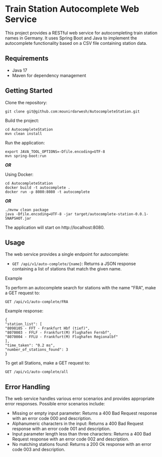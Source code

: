 # Train Station Autocomplete Web Service

This project provides a RESTful web service for autocompleting train station names in Germany. It uses Spring Boot and Java to implement the autocomplete functionality based on a CSV file containing station data.

## Requirements

- Java 17 
- Maven for dependency management

## Getting Started

Clone the repository:

    git clone git@github.com:mounirdarwesh/AutocompleteStation.git

Build the project:

    cd AutocompleteStation
    mvn clean install

Run the application:

    export JAVA_TOOL_OPTIONS=-Dfile.encoding=UTF-8
    mvn spring-boot:run

**_OR_** 

Using Docker:

    cd AutocompleteStation
    docker build -t autocomplete .
    docker run -p 8080:8080 -t autocomplete

**_OR_**

    ./mvnw clean package
    java -Dfile.encoding=UTF-8 -jar target/autocomplete-station-0.0.1-SNAPSHOT.jar 

The application will start on http://localhost:8080.

## Usage

The web service provides a single endpoint for autocomplete:

* `GET /api/v1/auto-complete/{name}`: Returns a JSON response containing a list of stations that match the given name.

Example

To perform an autocomplete search for stations with the name "FRA", make a GET request to:

    GET /api/v1/auto-complete/FRA

Example response:

    {
    "station_list": [
    "8098105 - FFT - Frankfurt Hbf (tief)",
    "8070003 - FFLF - Frankfurt(M) Flughafen Fernbf",
    "8070004 - FFLU - Frankfurt(M) Flughafen Regionalbf"
    ],
    "time_taken": "0.2 ms",
    "number_of_stations_found": 3
    }

To get all Stations, make a GET request to:

    GET /api/v1/auto-complete/all

## Error Handling

The web service handles various error scenarios and provides appropriate error responses. Possible error scenarios include:

* Missing or empty input parameter: Returns a 400 Bad Request response with an error code 000 and description.
* Alphanumeric characters in the input: Returns a 400 Bad Request response with an error code 001 and description.
* Input parameter length less than three characters: Returns a 400 Bad Request response with an error code 002 and description.
* No matching stations found: Returns a 200 Ok response with an error code 003 and description.

